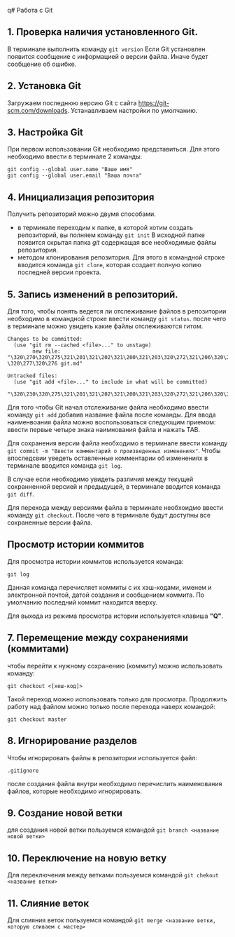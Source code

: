 q# Работа с Git
## 1. Проверка наличия установленного Git.
В терминале выполнить команду `git version`
Если Git установлен появится сообщение с информацией о версии файла. Иначе будет сообщение об ошибке.

## 2. Установка Git
Загружаем последнюю версию Git c сайта https://git-scm.com/downloads. 
Устанавливаем настройки по умолчанию.

## 3. Настройка Git
При первом использовании Git необходимо представиться. Для этого необходимо ввести в терминале 2 команды:
```
git config --global user.name "Ваше имя"
git config --global user.email "Ваша почта"
````

## 4. Инициализация репозитория
Получить репозиторий можно двумя способами.
* в терминале переходим к папке, в которой хотим создать репозиторий, вы полняем команду `git init`
В исходной папке появится скрытая папка *git* содержащая все необходимые файлы репозитория.
* методом клонирования репозитория. Для этого в командной строке вводится команда `git clone`, которая создает полную копию последней версии проекта.

## 5. Запись изменений в репозиторий.
Для того, чтобы понять ведется ли отслеживание файлов в репозитории необходимо в командной строке ввести команду `git status`. после чего в терминале можно увидеть какие файлы отслеживаются гитом.
````
Changes to be committed:
  (use "git rm --cached <file>..." to unstage)
        new file:   "\320\270\320\275\321\201\321\202\321\200\321\203\320\272\321\206\320\270\321\217 \320\277\320\276 git.md"

Untracked files:
  (use "git add <file>..." to include in what will be committed)
        "\320\230\320\275\321\201\321\202\321\200\321\203\320\272\321\206\320\270\321\217.md"

````
Для того чтобы Git начал отслеживание файла необходимо ввести команду `git add` добавив название файла после команды. Для ввода наименвоания файла можно воспользоваться следующим приемом:
ввести первые четыре знака наимнования файла и нажать TAB.

Для сохранения версии файла необходимо в терминале ввести команду `git commit -m "Ввести комментарий о произведенных изменениях"`. Чтобы впоследсвии уведеть оставленные комментарии об изменениях в терминале вводится команда `git log`.

В случае если необходимо увидеть различия между текущей сохранненной версией и предыдущей, в терминале вводится команда `git diff`.

Для перехода между версиями файла в терминале необхоидмо ввести команду `git checkout`. После чего в терминале будут доступны все сохраненные версии файла.

## Просмотр истории коммитов

Для просмотра истории коммитов используется команда: 
````
git log
````
Данная команда перечисляет коммиты с их хэш-кодами, именем и электронной почтой, датой создания и сообщением коммита.
По умолчанию последний коммит находится вверху.

Для выхода из режима просмотра истории используется клавиша **"Q"**.

## 7. Перемещение между сохранениями (коммитами)

чтобы перейти к нужному сохранению (коммиту) можно использовать команду:
```
git checkout <[хеш-код]>
```
Такой переход можно использовать только для просмотра. Продолжить работу над файлом можно только после перехода наверх командой:

```
git checkout master
```

## 8. Игнорирование разделов 
Чтобы игнорировать файлы в репозитории используется файл:
```
.gitignore
```

после создания файла внутри необходимо перечислить наименования файлов, которые необходимо игнорировать.

## 9. Создание новой ветки

для создания новой ветки пользуемся командой `git branch <название новой ветки>`
## 10. Переключение на новую ветку
Для переключения между ветками пользуемся командой `git chekout <название ветки>`

## 11. Слияние веток
Для слияния веток пользуемся командой `git merge <название ветки, которую сливаем с мастер>`

